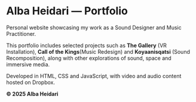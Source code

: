 # Alba Heidari — Portfolio

Personal website showcasing my work as a Sound Designer and Music Practitioner.

This portfolio includes selected projects such as **The Gallery** (VR Installation), **Call of the Kings**(Music Redesign) and **Koyaanisqatsi** (Sound Recomposition), along with other explorations of sound, space and immersive media.

Developed in HTML, CSS and JavaScript, with video and audio content hosted on Dropbox.

**© 2025 Alba Heidari**
